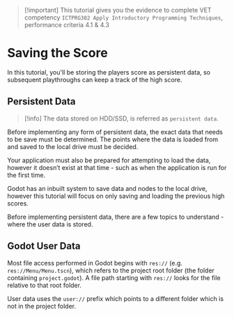 > [!important] This tutorial gives you the evidence to complete VET competency `ICTPRG302 Apply Introductory Programming Techniques`, performance criteria 4.1 & 4.3

# Saving the Score

In this tutorial, you'll be storing the players score as persistent data, so subsequent playthroughs can keep a track of the high score.
## Persistent Data

> [!info] The data stored on HDD/SSD, is referred as `persistent data`.

Before implementing any form of persistent data, the exact data that needs to be save must be determined. The points where the data is loaded from and saved to the local drive must be decided.

Your application must also be prepared for attempting to load the data, however it doesn’t exist at that time - such as when the application is run for the first time.

Godot has an inbuilt system to save data and nodes to the local drive, however this tutorial will focus on only saving and loading the previous high scores.

Before implementing persistent data, there are a few topics to understand - where the user data is stored.

## Godot User Data

Most file access performed in Godot begins with `res://` (e.g. `res://Menu/Menu.tscn`), which refers to the project root folder (the folder containing `project.godot`). A file path starting with `res://` looks for the file relative to that root folder.

User data uses the `user://` prefix which points to a different folder which is not in the project folder.

> [!important] The `user://` prefix points to a different directory on the user's device. On mobile and consoles, this path is unique to the project. On desktop, the engine stores user files in:
> `~/.local/share/godot/app_userdata/[project_name]` on Linux, 
> `~/Library/Application Support/Godot/app_userdata/[project_name]` on macOS (since Catalina) and
> `%APPDATA%\Godot\app_userdata\[project_name]` on Windows.
> 
> [https://docs.godotengine.org/en/stable/tutorials/io/data_paths.html](https://docs.godotengine.org/en/stable/tutorials/io/data_paths.html)




# Update `Global.gd`

Open `Global.gd`. The `scoring_information` dictionary containing the current score and high score keys will be already defined during the [[ISD/1 - Digital Assets/_project/Space Invaders/Data Structures|Data Structures]] stage. 

Create a new variable to link to the save file.

![[persistentDataSaveFile.png]]

```gdscript
var save_file = "user://save.txt"
```

Save the file.
## Win Scene

*Open* or *create* a `win.tscn` in your project and attach a script.

![[persistentDataWinNewScript.png]]

In the new script create a `save_data()` function, calling it from `_ready()`.

![[persistentDataScriptFunction.png]]

Inside `save_data()`, the connection to the file is created, and opened to write data to it. 

After the connection is made, you simply write the value of the variable to the file using `store_var` which uses the Godot built in serialisation process.

> [!info]- `set_value()`
> When saving individual variables to the file, you use the `set_value` function. The function takes three arguments.
> **First argument** - The *section*. This is a way to organise the save file. For instance, all the Player variables would be stored in the Player section.
> **Second argument** - The *key*. This is equivalent to the variable name. It's organised like a key-value-pair or dictionary where keys have a particular value.
> **Third argument** - The *value*. This is the actual data that you want to save.
> So the code below would create a "Player" section, which contained a "score" key, with a specific value attached.

![[persistentDataFuncSaveData.png]]

```gdscript
func save_data():
	var file = ConfigFile.new()
	file.set_value("Player", "high_score", GlobalVariables.scoring_information["highScore"])
	var error := file.save (GlobalVariables.save_file)
	
	if error:
		print("!!Data Not Saved!!")
```

## Test the saving process

Run through the game, killing all the enemies. 

After the Win scene has been loaded, you should find `save.dat` in the user directory (see above). You'll notice that the structure of the file matches the `set_value` function with `"Player"` (the section) and `"score"` (the key).

![[ISD/1 - Digital Assets/_project/Space Invaders/_images/persistentDataFileContents.png]]

![[commonBlocks#Commit & Push]]
# Loading Data

Now that the data is stored on the local drive, it can be loaded when the game starts.

Open the main menu (`Menu.tscn`). Attach a script if there's not already one attached.

Create a new function - `load_data()`. This function will need to first check if the `save.dat` file exists, if so, then open it to read the contents.

![[persistentDataFuncLoadData.png]]



```gdscript
func load_data():
	var config_file := ConfigFile.new()
	var error := config_file.load(GlobalVariables.save_file)
	if error:
		print("An error happened while loading data: ", error)
		return
	
	# Load specific data
	GlobalVariables.scoring_information["highScore"] = config_file.get_value("Player", "high_score", 0)
	print(GlobalVariables.scoring_information["highScore"])
```

Repeat the process with another piece of data, such as the players name, or the value of current timer.

# What's Next?

The next stage is to compare the current players score against the high score (with an `if`). If the score is higher, override `Global.high_score` with the new value.

You will also want to display the high score to the user, possibly in the Win or Lose scenes.

